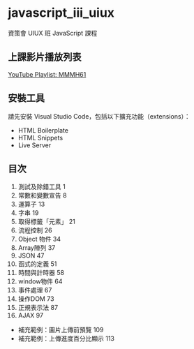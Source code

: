 # javascript_iii_uiux
資策會 UIUX 班 JavaScript 課程

## 上課影片播放列表
[YouTube Playlist: MMMH61](https://www.youtube.com/playlist?list=PLV4FeK54eNbzDZLD50LFpkI3AZ4FJ-j8o "MMMH61")

## 安裝工具
請先安裝 Visual Studio Code，包括以下擴充功能（extensions）：
- HTML Boilerplate
- HTML Snippets
- Live Server

## 目次
1. 測試及除錯工具	1
2. 常數和變數宣告	8
3. 運算子	13
4. 字串	19
5. 取得標籤「元素」	21
6. 流程控制	26
7. Object 物件	34
8. Array陣列	37
9. JSON	47
10. 函式的定義	51
11. 時間與計時器	58
12. window物件	64
13. 事件處理	67
14. 操作DOM	73
15. 正規表示法	87
16. AJAX	97
- 補充範例：圖片上傳前預覽	109
- 補充範例：上傳進度百分比顯示	113